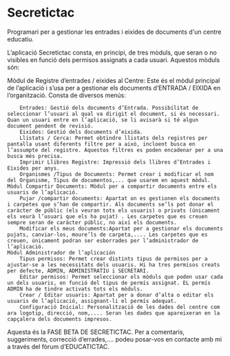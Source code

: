 Secretictac
===========

Programari per a gestionar les entrades i eixides de documents d'un centre educatiu.

L’aplicació Secretictac consta, en principi, de tres mòduls, que seran o no visibles en funció dels permisos assignats a cada usuari. Aquestos mòduls són:

Mòdul de Registre d’entrades / eixides al Centre: Este és el mòdul principal de l’aplicació i s’usa per a gestionar els documents d’ENTRADA / EIXIDA en l’organització. Consta de diversos menús:

        Entrades: Gestió dels documents d’Entrada. Possibilitat de seleccionar l’usuari al qual va dirigit el document, si és necessari. Quan un usuari entre en l’aplicació, se li avisarà si té algun document pendent de revisió.
        Eixides: Gestió dels documents d’eixida.
        Llistats / Cerca: Permet obtindre llistats dels registres per pantalla usant diferents filtre per a això, incloent busca en l’assumpte del registre. Aquestos filtres es poden encadenar per a una busca més precisa.
        Imprimir Llibres Registre: Impressió dels llibres d’Entrades i Eixides per anys.
        Organismes /Tipus de Documents: Permet crear i modificar el nom del Organisme, Tipus de documentos,... que usarem en aquest mòdul.
    Mòdul Compartir Documents: Mòdul per a compartir documents entre els usuaris de l’aplicació.
        Pujar /compartir documents: Apartat on es gestionen els documents i carpetes que s’han de compartir. Als documents se’ls pot donar el caràcter de públic (els veuran tots els usuaris) o privats (únicament els veurà l’usuari que els ha pujat) . Les carpetes que es creuen sempre seran de caràcter públic, no així els documents.
        Modificar els meus documents:Apartat per a gestionar els documents pujats, canviar-los, moure’ls de carpeta,.... Les carpetes que es creuen, únicament podran ser esborrades per l’administrador de l’aplicació.
    Mòdul Administrador de l’aplicación
        Tipus permisos: Permet crear distints tipus de permisos per a ajustar-se a les necessitats dels usuaris. Hi ha tres permisos creats per defecte, ADMIN, ADMINISTRATIU i SECRETARI.
        Editar permisos: Permet seleccionar els mòduls que poden usar cada un dels usuaris, en funció del tipus de permís assignat. EL permís ADMIN ha de tindre activats tots els mòduls.
        Crear / Editar usuaris: Apartat per a donar d’alta o editar els usuaris de l’aplicació, assignant-li el permís adequat.
        Configuració Inicial: Personalització de les dades del centre com ara logotip, direcció, nom,.... Seran les dades que apareixeran en la capçalera dels documents impresos.

Aquesta és la FASE BETA DE SECRETICTAC. Per a comentaris, suggeriments, correcció d’errades,.... podeu posar-vos en contacte amb mi a través del fòrum d’EDUCATICTAC.
